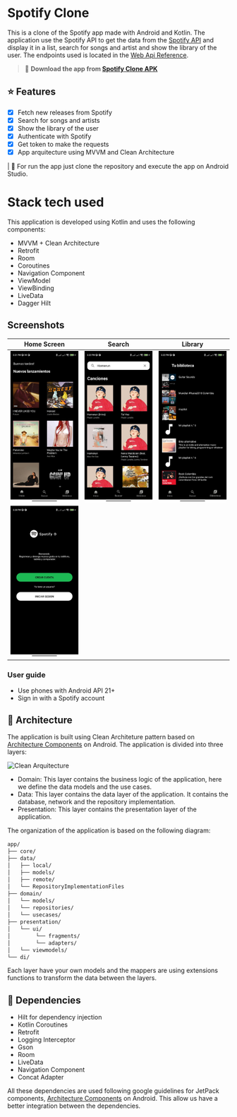 # Spotify Clone 

This is a clone of the Spotify app made with Android and Kotlin. The application use the Spotify API to get the data from the [Spotify API](https://developer.spotify.com/documentation/web-api/) and display it in a list, search for songs and artist and show the library of the user.
The endpoints used is located in the [Web Api Reference](https://developer.spotify.com/documentation/web-api/reference/#).

> :hammer: **Download the app from [Spotify Clone APK](https://github.com/jocode/SpotifyClone/blob/develop/apk/app-debug.apk?raw=true)**

## :star: Features

- [x] Fetch new releases from Spotify
- [x] Search for songs and artists
- [x] Show the library of the user
- [x] Authenticate with Spotify
- [x] Get token to make the requests
- [x] App arquitecture using MVVM and Clean Architecture

| :runner: For run the app just clone the repository and execute the app on Android Studio.

# Stack tech used

This application is developed using Kotlin and uses the following components:
- MVVM + Clean Architecture
- Retrofit
- Room
- Coroutines
- Navigation Component
- ViewModel
- ViewBinding
- LiveData
- Dagger Hilt


## Screenshots

|                    Home Screen                    |                        Search                         |                       Library                        |                  
| :-----------------------------------------------: | :---------------------------------------------------: | :----------------------------------------------------: 
|   ![Home](screenshots/home.jpg?raw=true)   |   ![Favorites](screenshots/search.jpg?raw=true)   |   ![Post Detail](screenshots/library.jpg?raw=true) |
| ![LogIn](screenshots/login.jpg?raw=true)


### User guide
- Use phones with Android API 21+
- Sign in with a Spotify account

## :dart: Architecture

The application is built using Clean Architeture pattern based on [Architecture Components](https://developer.android.com/jetpack/guide#recommended-app-arch) on Android. The application is divided into three layers:

![Clean Arquitecture](https://devexperto.com/wp-content/uploads/2018/10/clean-architecture-own-layers.png)

- Domain: This layer contains the business logic of the application, here we define the data models and the use cases.
- Data: This layer contains the data layer of the application. It contains the database, network and the repository implementation.
- Presentation: This layer contains the presentation layer of the application.


The organization of the application is based on the following diagram:

    app/
    ├── core/
    ├── data/
    │	├── local/
    │	├── models/
    │	├── remote/
    │   └── RepositoryImplementationFiles
    ├── domain/
    │   └── models/
    │   └── repositories/
    │   └── usecases/
    ├── presentation/
    │   └── ui/
    │        └── fragments/
    │        └── adapters/
    │   └── viewmodels/
    └── di/


Each layer have your own models and the mappers are using extensions functions to transform the data between the layers.

## :wrench: Dependencies

- Hilt for dependency injection
- Kotlin Coroutines
- Retrofit
- Logging Interceptor
- Gson
- Room
- LiveData
- Navigation Component
- Concat Adapter

All these dependencies are used following google guidelines for JetPack components, [Architecture Components](https://developer.android.com/jetpack/guide#recommended-app-arch) on Android. This allow us have a better integration between the dependencies.

